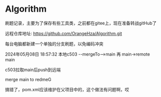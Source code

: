 # Algorithm
刷题记录，主要为了保存有些工具类，之前都在gitee上，现在准备转战gitHub了

远程仓库地址: https://github.com/OrangeHza/Algorithm.git

每台电脑都新建一个单独的分支刷题，以免编码冲突


2024年05月08日 18:57:32  本地c503 --mergeTo-->main   再 main->remote main

c503拉取main后push到远端

merge main to redmeG

搞错了，pom.xml应该维护在父项目中的，这个做法有问题啊，哎